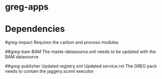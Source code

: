 greg-apps
=========


Dependencies
============

#greg-impact
Requires the carbon and process modules 

##greg-bam
BAM 
The maste-datasource.xml needs to be updated with the BAM datasource

##greg-publisher
Updated registry.xml
Updated service.rxt
The GREG pack needs to contain the jaggery.scxml executor

